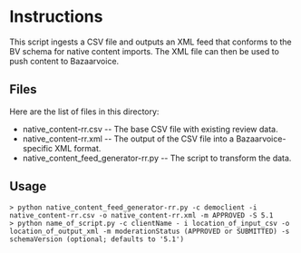 Instructions
============

This script ingests a CSV file and outputs an XML feed that conforms to the BV schema for native content imports.
The XML file can then be used to push content to Bazaarvoice.


Files
-----

Here are the list of files in this directory:

* native_content-rr.csv -- The base CSV file with existing review data.
* native_content-rr.xml -- The output of the CSV file into a Bazaarvoice-specific XML format.
* native_content_feed_generator-rr.py -- The script to transform the data.


Usage
-----

    > python native_content_feed_generator-rr.py -c democlient -i native_content-rr.csv -o native_content-rr.xml -m APPROVED -S 5.1
    > python name_of_script.py -c clientName - i location_of_input_csv -o location_of_output_xml -m moderationStatus (APPROVED or SUBMITTED) -s schemaVersion (optional; defaults to '5.1')
